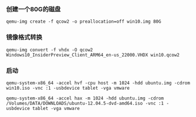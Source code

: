 

### 创建一个80G的磁盘
```shell
qemu-img create -f qcow2 -o preallocation=off win10.img 80G
```


### 镜像格式转换
```shell
qemu-img convert -f vhdx -O qcow2 Windows10_InsiderPreview_Client_ARM64_en-us_22000.VHDX win10.qcow2
```


### 启动
```shell
qemu-system-x86_64 -accel hvf -cpu host -m 1024 -hdd ubuntu.img -cdrom win10.iso -vnc :1 -usbdevice tablet -vga vmware
```

```shell
qemu-system-x86_64 -accel hax -m 1024 -hdd ubuntu.img -cdrom /Volumes/DATA/DOWNLOADS/ubuntu-12.04.5-dvd-amd64.iso -vnc :1 -usbdevice tablet -vga vmware
```
